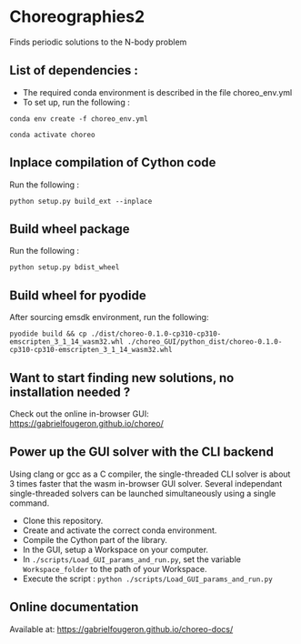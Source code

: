 # Choreographies2
Finds periodic solutions to the N-body problem

## List of dependencies :
  
  - The required conda environment is described in the file choreo_env.yml
  - To set up, run the following :
    
```
conda env create -f choreo_env.yml

conda activate choreo
```

## Inplace compilation of Cython code

Run the following :

```
python setup.py build_ext --inplace
```

## Build wheel package

Run the following :

```
python setup.py bdist_wheel
```

## Build wheel for pyodide

After sourcing emsdk environment, run the following:

```
pyodide build && cp ./dist/choreo-0.1.0-cp310-cp310-emscripten_3_1_14_wasm32.whl ./choreo_GUI/python_dist/choreo-0.1.0-cp310-cp310-emscripten_3_1_14_wasm32.whl 
```

## Want to start finding new solutions, no installation needed ?

Check out the online in-browser GUI: https://gabrielfougeron.github.io/choreo/

## Power up the GUI solver with the CLI backend
Using clang or gcc as a C compiler, the single-threaded CLI solver is about 3 times faster that the wasm in-browser GUI solver. Several independant single-threaded solvers can be launched simultaneously using a single command.

- Clone this repository.
- Create and activate the correct conda environment.
- Compile the Cython part of the library.
- In the GUI, setup a Workspace on your computer.
- In `./scripts/Load_GUI_params_and_run.py`, set the variable `Workspace_folder` to the path of your Workspace.
- Execute the script : `python ./scripts/Load_GUI_params_and_run.py`

## Online documentation

Available at: https://gabrielfougeron.github.io/choreo-docs/
